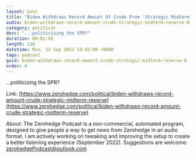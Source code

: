 ```yaml
---
layout: post
title: "Biden Withdraws Record Amount Of Crude From 'Strategic Midterm Reserve'"
audio: biden-withdraws-record-amount-crude-strategic-midterm-reserve-0
category: political
desc: "...politicizing the SPR?"
duration: 00:01:56
length: 116
datetime: Mon, 12 Sep 2022 18:42:00 +0000
tags: podcast
guid: biden-withdraws-record-amount-crude-strategic-midterm-reserve-0
order: 0
---
```

...politicizing the SPR?

Link: [https://www.zerohedge.com/political/biden-withdraws-record-amount-crude-strategic-midterm-reserve](https://www.zerohedge.com/political/biden-withdraws-record-amount-crude-strategic-midterm-reserve)

About: The Zerohedge Podcast is a non-commercial, automated program, designed to give people a way to get news from Zerohedge in an audio format.  I am actively working on tweaking and improving the setup to create a better listening experience (September 2022).  Suggestions are welcome: [zerohedgePodcast@outlook.com](mailto:zerohedgePodcast@outlook.com)